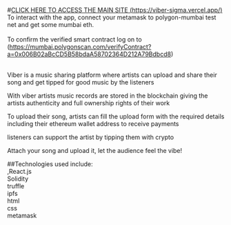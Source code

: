 #[CLICK HERE TO ACCESS THE MAIN SITE (https://viber-sigma.vercel.app/)](https://viber-sigma.vercel.app/)
</br>To interact with the app, connect your metamask to polygon-mumbai test net and get some mumbai eth.</br></br>
To confirm the verified smart contract log on to (https://mumbai.polygonscan.com/verifyContract?a=0x006B02aBcCD5B58bdaA58702364D212A79Bdbcd8)</br>

</br>Viber is a music sharing platform where artists can upload and share their song and get tipped for good music by the listeners

With viber artists music records are stored in the blockchain giving the artists authenticity and full ownership rights of their work

To upload their song, artists can fill the upload form with the required details including their ethereum wallet address to receive payments

listeners can support the artist by tipping them with crypto

Attach your song and upload it, let the audience feel the vibe!

##Technologies used include:</br>,React.js
</br>Solidity
</br>truffle
</br>ipfs
</br>html
</br>css
</br>metamask

